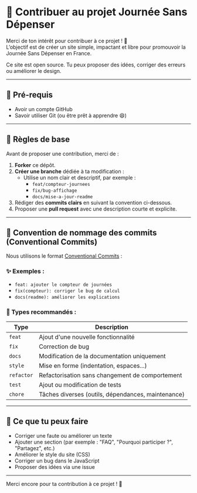 # 🤝 Contribuer au projet Journée Sans Dépenser

Merci de ton intérêt pour contribuer à ce projet ! 🙌  
L’objectif est de créer un site simple, impactant et libre pour promouvoir la Journée Sans Dépenser en France.

Ce site est open source. Tu peux proposer des idées, corriger des erreurs ou améliorer le design.

---

## 🧰 Pré-requis

- Avoir un compte GitHub
- Savoir utiliser Git (ou être prêt à apprendre 😄)

---

## 🧠 Règles de base

Avant de proposer une contribution, merci de :

1. **Forker** ce dépôt.
2. **Créer une branche** dédiée à ta modification :
   - Utilise un nom clair et descriptif, par exemple :
     - `feat/compteur-journees`
     - `fix/bug-affichage`
     - `docs/mise-a-jour-readme`
3. Rédiger des **commits clairs** en suivant la convention ci-dessous.
4. Proposer une **pull request** avec une description courte et explicite.

---

## 📏 Convention de nommage des commits (Conventional Commits)

Nous utilisons le format [Conventional Commits](https://www.conventionalcommits.org/fr/v1.0.0/) :


### ✨ Exemples :

- `feat: ajouter le compteur de journées`
- `fix(compteur): corriger le bug de calcul`
- `docs(readme): améliorer les explications`

### 🔧 Types recommandés :

| Type       | Description                                       |
|------------|---------------------------------------------------|
| `feat`     | Ajout d'une nouvelle fonctionnalité               |
| `fix`      | Correction de bug                                 |
| `docs`     | Modification de la documentation uniquement       |
| `style`    | Mise en forme (indentation, espaces...)           |
| `refactor` | Refactorisation sans changement de comportement   |
| `test`     | Ajout ou modification de tests                    |
| `chore`    | Tâches diverses (outils, dépendances, maintenance)|

---

## 🔧 Ce que tu peux faire

- Corriger une faute ou améliorer un texte
- Ajouter une section (par exemple : "FAQ", "Pourquoi participer ?", "Partagez", etc.)
- Améliorer le style du site (CSS)
- Corriger un bug dans le JavaScript
- Proposer des idées via une issue

---

Merci encore pour ta contribution à ce projet ! 🌱
